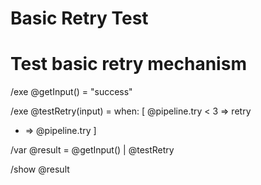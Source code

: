 # Basic Retry Test

# Test basic retry mechanism
/exe @getInput() = "success"

/exe @testRetry(input) = when: [
  @pipeline.try < 3 => retry
  * => @pipeline.try
]

/var @result = @getInput() | @testRetry

/show @result
